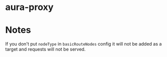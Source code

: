 # aura-proxy

# Notes

If you don't put `nodeType` in `basicRouteNodes` config it will not be added as a target and requests will not be served.